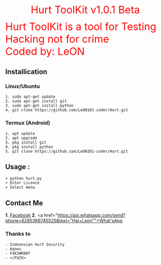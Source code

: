 <p align="center"><font color="red" size="6">
  Hurt ToolKit v1.0.1 Beta

Hurt ToolKit is a tool for Testing Hacking not for crime  
Coded by: LeON
</p></font>

## Installication
### Linux/Ubuntu
``` Linux
1. sudo apt-get update
2. sudo apt-get install git
3. sudo apt-get install python
4. git clone https://github.com/LeON101-coder/Hurt.git
```

### Termux (Android)
```
1. apt update
2. apt upgrade
3. pkg install git
4. pkg install python
5. git clone https://github.com/LeON101-coder/Hurt.git
```

## Usage :
``` Usage
+ python hurt.py
+ Enter Licence
+ Select menu
```

## Contact Me

<b>1.</b> <a href="https://m.facebook.com/leon101.coder">Facebook</a>
<b>  2.</b> <a href="https://api.whatsapp.com/send?phone=6285366745525&text="Hai+Leon"">What'sApp</a>


### Thanks to
``` Thanks to
- Indonesian Hurt Security
- Aqnes
- F4K3#R00T
- </FUCK>
```
